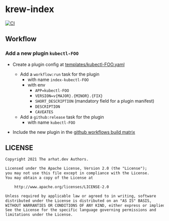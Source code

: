 # krew-index

[![CI](https://github.com/arhat-dev/krew-index/workflows/CI/badge.svg)](https://github.com/arhat-dev/krew-index/actions?query=workflow%3ACI)

## Workflow

### Add a new plugin `kubectl-FOO`

- Create a plugin config at [templates/kubectl-FOO.yaml](./templates)
  - Add a `workflow:run` task for the plugin
    - with name `index-kubectl-FOO`
    - with env
      - `APP=kubectl-FOO`
      - `VERSION=v{MAJOR}.{MINOR}.{FIX}`
      - `SHORT_DESCRIPTION` (mandatory field for a plugin manifest)
      - `DESCRIPTION`
      - `CAVEATES`
  - Add a `github:release` task for the plugin
    - with name `kubectl-FOO`

- Include the new plugin in the [github workflows build matrix](./.github/workflows/ci.yaml)

## LICENSE

```txt
Copyright 2021 The arhat.dev Authors.

Licensed under the Apache License, Version 2.0 (the "License");
you may not use this file except in compliance with the License.
You may obtain a copy of the License at

    http://www.apache.org/licenses/LICENSE-2.0

Unless required by applicable law or agreed to in writing, software
distributed under the License is distributed on an "AS IS" BASIS,
WITHOUT WARRANTIES OR CONDITIONS OF ANY KIND, either express or implied.
See the License for the specific language governing permissions and
limitations under the License.
```
